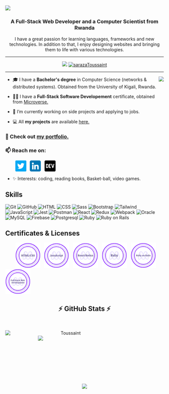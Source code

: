 <h2>  <a href="https://git.io/typing-svg">
    <img align="center" src="https://readme-typing-svg.herokuapp.com/?lines=Hi,+👋;I+am+Toussaint+Saraza...;A+Software+Engineer;Nice+to+meet+you+🙂&center=true&size=30">
  </a></h2>

<h3 align="center">A Full-Stack Web Developer and a Computer Scientist from Rwanda</h3>

<p align="center">I have a great passion for learning languages, frameworks and new technologies. In addition to that, I enjoy designing websites and bringing them to life with various technologies.</p>

---

<div align="center">
  <! -- <img src="https://badges.pufler.dev/visits/sarazaToussaint/sarazaToussaint?color=3f37c9">
  <img src="https://komarev.com/ghpvc/?username=sarazaToussaint&color=3f37c9">
  <a href = "https://commits.top/rwanda.html" target="_blank">
		<img src="https://ennsz4wdh58yl60.m.pipedream.net" alt="sarazaToussaint" target="_blank"/> 
	</a>
</div>

---

<img align="right" src="https://media2.giphy.com/media/L1R1tvI9svkIWwpVYr/giphy.gif?cid=790b76112be03f92de5e356ca9c83066f76d54710feb3b75&rid=giphy.gif&ct=g">
	
- 🎓 I have a **Bachelor's degree** in Computer Science (networks & distributed systems). Obtained from the University of Kigali, Rwanda.

- 👩‍💻 I have a **Full-Stack Software Developement** certificate, obtained from [Microverse.](https://github.com/microverseinc)

- 🌱 I’m currently working on side projects and applying to jobs.

- 💻 All **my projects** are available [here.](https://github.com/sarazaToussaint?tab=repositories)

### 🚀 Check out [my portfolio.]()

### 📫 Reach me on:

<p align="left">
&nbsp; &nbsp; &nbsp; &nbsp; <a href="https://twitter.com/ToussaintSaraz1_" target="_blank"><img align="center" src="./images/twitter.png" alt="twitter" width="35" /></a> &nbsp;
<a href="https://www.linkedin.com/in/toussaintsaraza/" target="_blank"><img align="center" src="./images/linkedin.png" alt="linkedin" width="35" /></a> &nbsp;
<a href="" target="_blank"><img align="center" src="./images/dev.png" alt="dev community" width="35" /></a>
</p>

- ✨ Interests: coding, reading books, Basket-ball, video games.

<h2 align="left">Skills</h2>
<p align="left">
<div>
	<img height="50" src="https://user-images.githubusercontent.com/25181517/117364277-fc4eb280-aebd-11eb-8769-a3583c6a2037.png" alt="Git" title="Git" />
	<img height="50" src="https://user-images.githubusercontent.com/25181517/117364276-fc4eb280-aebd-11eb-92ba-8a6ef74b7313.png" alt="GitHub" title="GitHub" />
	<img height="50" src="https://user-images.githubusercontent.com/25181517/117447535-f00a3a00-af3d-11eb-89bf-45aaf56dbaf1.png" alt="HTML" title="HTML" />
	<img height="50" src="https://user-images.githubusercontent.com/25181517/117447663-0fa16280-af3e-11eb-8677-bcf8e4f8e298.png" alt="CSS" title="CSS" />
	<img height="50" src="https://github.com/get-icon/geticon/raw/master/icons/sass.svg" alt="Sass" title="Sass" />
	<img height="50" src="https://user-images.githubusercontent.com/25181517/121402101-c89df700-c959-11eb-8b4a-bbadf9e84b30.png" alt="Bootstrap" title="Bootstrap" />
	<img height="50" src="https://raw.githubusercontent.com/michaelkolesidis/tech-icons/3f4f5fbef9a8e5dae8dc9cab983472a9222993b9/icons/tailwindcss/tailwindcss-plain.svg" alt="Tailwind" title="Tailwind" />
	<img height="50" src="https://user-images.githubusercontent.com/25181517/117447155-6a868a00-af3d-11eb-9cfe-245df15c9f3f.png" alt="JavaScript" title="JavaScript" />
	<img height="50" src="https://github.com/get-icon/geticon/raw/master/icons/jest.svg" alt="Jest" title="Jest" />
	<img height="50" src="https://user-images.githubusercontent.com/25181517/121302453-01a67f00-c8fa-11eb-8c86-2ee00734c9a8.png" alt="Postman" title="Postman" />
	<img height="50" src="https://github.com/get-icon/geticon/raw/master/icons/react.svg" alt="React" title="React" />
	<img height="50" src="https://github.com/get-icon/geticon/raw/master/icons/redux.svg" alt="Redux" title="Redux" />
	<img height="50" src="https://github.com/get-icon/geticon/raw/master/icons/webpack.svg" alt="Webpack" title="Webpack" />
	<img height="50" src="https://user-images.githubusercontent.com/25181517/117208736-bdedc080-adf5-11eb-912f-61c7d43705f6.png" alt="Oracle" title="Oracle" />
	<img height="50" src="https://github.com/get-icon/geticon/raw/master/icons/mysql.svg" alt="MySQL" title="MySQL" />
	<img height="50" src="https://github.com/get-icon/geticon/raw/master/icons/firebase.svg" alt="Firebase" title="Firebase" />
	<img height="50" src="https://github.com/get-icon/geticon/raw/master/icons/postgresql.svg" alt="Postgresql" title="Postgresql" />
	<img height="50" src="https://user-images.githubusercontent.com/25181517/192603745-7d34df9e-7756-4756-a539-6a61badf7a80.png" alt="Ruby" title="Ruby" />
	<img height="50" src="https://user-images.githubusercontent.com/25181517/192603748-3ac17112-3653-4257-80da-a57334b11411.png" alt="Ruby on Rails" title="Ruby on Rails" />
</div>
</p>

<h2 align="left">Certificates & Licenses</h2>
<p align="left">
  &nbsp; &nbsp; &nbsp; &nbsp; <a href="https://www.credential.net/39ec6ce8-7903-4cdc-8161-34aaa36337ac#gs.5gn233" target="blank"><img src="./images/html-css-badge.png" width="80"></a> &nbsp; <a href="https://www.credential.net/23ddecdd-d0c9-4f1f-912b-75dd32102843#gs.meqzxj" target="blank"><img src="./images/js-badge.png" width="80"></a> &nbsp; <a href="https://www.credential.net/7d0f612b-b296-44a8-b4f4-b13817a245e6#gs.mer406" target="blank"><img src="./images/react-badge.png" width="80"></a> &nbsp; <a href="https://www.credential.net/4ab6f3ce-1591-424a-8dd4-35ba8ae893d9" target="blank"><img src="./images/ruby-badge.png" width="80"></a> &nbsp; <a href="https://www.credential.net/2f130996-2926-4b79-8bbb-9cf79c93fe3d#gs.merb9w" target="blank"><img src="./images/ror-badge.png" width="80"></a> &nbsp; <a href="https://www.credential.net/284fa973-c773-4913-bdc8-5c0bb59eaa05#gs.merfkn" target="blank"><img src="./images/web-dev-badge.png" width="80"></a>
</p>


<h2 align="center">⚡ GitHub Stats ⚡</h2>
<br>
<p align=center>
  <div align=center>
    <a href="https://github.com/denvercoder1/github-readme-streak-stats" title="Go to Source">
      <img align="left" width=400 src="http://github-readme-streak-stats.herokuapp.com?user=sarazaToussaint&theme=radical&hide_border=true&date_format=j%20M%5B%20Y%5D" alt="Toussaint" />
    </a>
    <a href="https://github.com/sarazaToussaint/github-readme-stats" title="Go to Source">
      <img align="right" width=400 src="https://github-readme-stats.vercel.app/api?username=sarazaToussaint&show_icons=true&theme=radical&border_color=61dafb&hide_border=true&count_private=true" />
    </a>
  </div>

  <br><br><br><br><br><br><br><br><br>
  <div align=center>
     <a href="https://github.com/anuraghazra/github-readme-stats">
      <img width=400 align="center" src="https://github-readme-stats.vercel.app/api/top-langs/?username=sarazaToussaint&title_color=61dafb&text_color=ffffff&icon_color=61dafb&bg_color=20232a&layout=compact&border_color=61dafb&hide_border=true&hide=html,css,scss&count_private=true&langs_count=8" />
    </a>
  </div>
